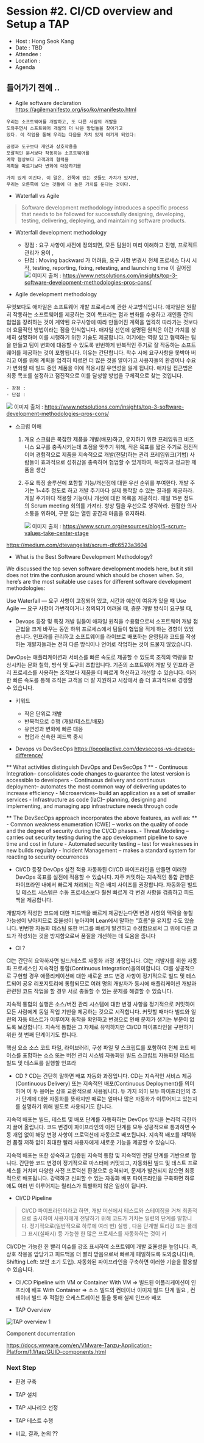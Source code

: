 # **Session #2. CI/CD overview and Setup a TAP**
- Host : Hong Seok Kang
- Date : TBD
- Attendee : 
- Location : 
- Agenda
## **들어가기 전에 ..**

- Agile software declaration
https://agilemanifesto.org/iso/ko/manifesto.html 

```
우리는 소프트웨어를 개발하고, 또 다른 사람의 개발을
도와주면서 소프트웨어 개발의 더 나은 방법들을 찾아가고
있다. 이 작업을 통해 우리는 다음을 가치 있게 여기게 되었다:

공정과 도구보다 개인과 상호작용을
포괄적인 문서보다 작동하는 소프트웨어를
계약 협상보다 고객과의 협력을
계획을 따르기보다 변화에 대응하기를

가치 있게 여긴다. 이 말은, 왼쪽에 있는 것들도 가치가 있지만,
우리는 오른쪽에 있는 것들에 더 높은 가치를 둔다는 것이다.
```

- Waterfall vs Agile

> Software development methodology introduces a specific process that needs to be followed for successfully designing, developing, testing, delivering, deploying, and maintaining software products. 

- Waterfall development methodology

    - 장점 : 요구 사항이 사전에 정의되면, 모든 팀원이 미리 이해하고 진행, 프로젝트 관리가 용이 , 
    - 단점 : Moving backward 가 어려움, 요구 사항 변경시 전체 프로세스 다시 시작, testing, reporting, fixing, retesting, and launching time 이 길어짐
![](https://www.netsolutions.com/insights/wp-content/uploads/2021/02/waterfall-workflow-software-development-models.jpg)
이미지 출처 : https://www.netsolutions.com/insights/top-3-software-development-methodologies-pros-cons/ 


- Agile development methodology

무엇보다도 애자일은 소프트웨어 개발 프로세스에 관한 사고방식입니다. 애자일은 원활히 작동하는 소프트웨어를 제공하는 것이 목표라는 점과 변화를 수용하고 개인들 간의 협업을 장려하는 것이 계약된 요구사항에 따라 만들어진 계획을 엄격히 따라가는 것보다 더 효율적인 방법이라는 점을 인식합니다.
애자일 선언에 설명된 원칙은 이런 가치를 상세히 설명하며 이를 시행하기 위한 기술도 제공합니다. 여기에는 역량 있고 협력하는 팀을 만들고 팀이 변화에 대응할 수 있도록 빈번하게 반복적인 주기로 잘 작동하는 소프트웨어를 제공하는 것이 포함됩니다.
이유는 간단합니다. 착수 시에 요구사항을 못박아 버리고 이를 위해 계획을 엄격히 따르면 더 많은 것을 알아가고 사용자들의 환경이나 수요가 변화할 때 빌드 중인 제품을 이에 적응시킬 유연성을 잃게 됩니다. 애자일 접근법은 최종 목표를 설정하고 점진적으로 이를 달성할 방법을 구체적으로 찾는 것입니다.

    - 장점 : 
    - 단점 : 
![](https://www.netsolutions.com/insights/wp-content/uploads/2021/02/agile-development-process-flow-software-development-models.jpg)
이미지 출처 : https://www.netsolutions.com/insights/top-3-software-development-methodologies-pros-cons/ 

- 스크럼 이해
    1. 개요
        스크럼은 복잡한 제품을 개발(배포)하고, 유지하기 위한 프레임워크 
        비즈니스 요구를 충족시키는데 초점을 맞추기 위해, 작은 목표를 짧은 주기로 점진적이며 경험적으로 제품을 지속적으로 개발(전달)하는 관리 프레임워크(기법)
        사람들이 효과적으로 성취감을 충족하며 협업할 수 있게하여, 복잡하고 정교한 제품을 생산

    2. 주요 특징
        솔루션에 포함할 기능/개선점에 대한 우선 순위를 부여한다.
        개발 주기는 1~4주 정도로 하고 개발 주기마다 실제 동작할 수 있는 결과를 제공하라.
        개발 주기마다 적용할 기능이나 개선에 대한 목록을 제공하라.
        매일 15분 정도의 Scrum meeting 회의를 가져라.
        항상 팀을 우선으로 생각하라.
        원활한 의사소통을 위하여, 구분 없는 열린 공간과 마음을 유지하라.

        ![](https://miro.medium.com/max/1400/0*cvH1Bc3PjXcDG5oP.png)
        이미지 출처 : https://www.scrum.org/resources/blog/5-scrum-values-take-center-stage 

https://medium.com/dtevangelist/scrum-dfc6523a3604 

- What is the Best Software Development Methodology?

We discussed the top seven software development models here, but it still does not trim the confusion around which should be chosen when. So, here’s are the most suitable use cases for different software development methodologies:

Use Waterfall — 요구 사항이 고정되어 있고, 시간과 예산이 여유가 있을 때 
Use Agile — 요구 사항이 가변적이거나 정의되기 어려울 때, 증분 개발 방식이 요구될 때, 

- Devops 등장 및 특징
개발 팀들이 애자일 원칙을 수용함으로써 소프트웨어 개발 접근법을 크게 바꾸는 동안 하위 프로세스에서 팀들이 협업을 적게 하는 경향이 있었습니다. 인프라를 관리하고 소프트웨어를 라이브로 배포하는 운영팀과 코드를 작성하는 개발자들과는 전혀 다른 방식이나 언어로 작업하는 것이 드물지 않았습니다.

DevOps는 애플리케이션과 서비스를 빠른 속도로 제공할 수 있도록 조직의 역량을 향상시키는 문화 철학, 방식 및 도구의 조합입니다. 기존의 소프트웨어 개발 및 인프라 관리 프로세스를 사용하는 조직보다 제품을 더 빠르게 혁신하고 개선할 수 있습니다. 이러한 빠른 속도를 통해 조직은 고객을 더 잘 지원하고 시장에서 좀 더 효과적으로 경쟁할 수 있습니다.

- 키워드
    - 작은 단위로 개발
    - 반복적으로 수행 (개발/테스트/배포)
    - 유연성과 변화에 빠른 대응
    - 협업과 신속한 피드백 중시


- Devops vs DevSecOps
https://peoplactive.com/devsecops-vs-devops-difference/ 

** What activities distinguish DevOps and DevSecOps ? **
    - Continuous Integration– consolidates code changes to guarantee the latest version is accessible to developers
    - Continuous delivery and continuous deployment– automates the most common way of delivering updates to increase efficiency
    - Microservices– build an application as a set of smaller services
    - Infrastructure as code (IaC)– planning, designing and implementing, and managing app infrastructure needs through code

** The DevSecOps approach incorporates the above features, as well as: **
    - Common weakness enumeration (CWE) – works on the quality of code and the degree of security during the CI/CD phases.
    - Threat Modeling – carries out security testing during the app development pipeline to save time and cost in future
    - Automated security testing – test for weaknesses in new builds regularly
    - Incident Management – makes a standard system for reacting to security occurrences

- CI/CD 등장
DevOps 실전 적용
자동화된 CI/CD 파이프라인을 만들면 이러한 DevOps 목표를 실전에 적용할 수 있습니다. 자주 커밋하는 지속적인 통합 관행은 파이프라인 내에서 빠르게 처리되는 작은 배치 사이즈를 권장합니다. 자동화된 빌드 및 테스트 시스템은 수동 프로세스보다 훨씬 빠르게 각 변경 사항을 검증하고 피드백을 제공합니다.

개발자가 작성한 코드에 대한 피드백을 빠르게 제공받는다면 변경 사항의 맥락을 놓칠 가능성이 낮아지므로 효율성이 높아지며 Lean에서 말하는 "흐름"을 유지할 수도 있습니다. 빈번한 자동화 테스팅 또한 버그를 빠르게 발견하고 수정함으로써 그 위에 다른 코드가 작성되는 것을 방지함으로써 품질을 개선하는 데 도움을 줍니다

- CI ? 

CI는 간단히 요약하자면 빌드/테스트 자동화 과정 과정입니다. CI는 개발자를 위한 자동화 프로세스인 지속적인 통합(Continuous Integration)을의미합니다. CI를 성공적으로 구현할 경우 애플리케이션에 대한 새로운 코드 변경 사항이 정기적으로 빌드 및 테스트되어 공유 리포지토리에 통합되므로 여러 명의 개발자가 동시에 애플리케이션 개발과 관련된 코드 작업을 할 경우 서로 충돌할 수 있는 문제를 해결할 수 있습니다.

지속적 통합의 실행은 소스/버전 관리 시스템에 대한 변경 사항을 정기적으로 커밋하여 모든 사람에게 동일 작업 기반을 제공하는 것으로 시작합니다. 커밋할 때마다 빌드와 일련의 자동 테스트가 이루어져 동작을 확인하고 변경으로 인해 문제가 생기는 부분이 없도록 보장합니다. 지속적 통합은 그 자체로 유익하지만 CI/CD 파이프라인을 구현하기 위한 첫 번째 단계이기도 합니다.

핵심 요소
    소스 코드 파일, 라이브러리, 구성 파일 및 스크립트를 포함하여 전체 코드 베이스를 포함하는 소스 또는 버전 관리 시스템
    자동화된 빌드 스크립트
    자동화된 테스트
    빌드 및 테스트를 실행할 인프라

- CD ? 
CD는 간단히 말하면 배포 자동화 과정입니다. CD는 지속적인 서비스 제공(Continuous Delivery) 또는 지속적인 배포(Continuous Deployment)를 의미하며 이 두 용어는 상호 교환적으로 사용됩니다. 두 가지 의미 모두 파이프라인의 추가 단계에 대한 자동화를 뜻하지만 때로는 얼마나 많은 자동화가 이루어지고 있는지를 설명하기 위해 별도로 사용되기도 합니다.

지속적 배포는 빌드, 테스트 및 배포 단계를 자동화하는 DevOps 방식을 논리적 극한까지 끌어 올립니다. 코드 변경이 파이프라인의 이전 단계를 모두 성공적으로 통과하면 수동 개입 없이 해당 변경 사항이 프로덕션에 자동으로 배포됩니다. 지속적 배포를 채택하면 품질 저하 없이 최대한 빨리 사용자에게 새로운 기능을 제공할 수 있습니다.

지속적 배포는 또한 성숙하고 입증된 지속적 통합 및 지속적인 전달 단계를 기반으로 합니다. 간단한 코드 변경이 정기적으로 마스터에 커밋되고, 자동화된 빌드 및 테스트 프로세스를 거치며 다양한 사전 프로덕션 환경으로 승격되며, 문제가 발견되지 않으면 최종적으로 배포됩니다. 강력하고 신뢰할 수 있는 자동화 배포 파이프라인을 구축하면 하루에도 여러 번 이루어지는 릴리스가 특별하지 않은 일상이 됩니다.

- CI/CD Pipeline

> CI/CD 파이프라인이라고 하면, 개발 머신에서 테스트와 스테이징을 거쳐 최종적으로 출시하여 사용자에게 전달하기 위해 코드가 거치는 일련의 단계를 말합니다. 정기적으로(일반적으로 하루에 여러 번) 실행 , 다음 단계별 트리깅 또는 플래그 표시(실패시) 등 가능한 한 많은 프로세스를 자동화하는 것이 키

CI/CD는 가능한 한 빨리 이슈를 강조 표시하여 소프트웨어 개발 효율성을 높입니다. 즉, 상호 작용을 앞당기고 피드백을 더 빨리 받음으로써 빠르게 페일하도록 도와줍니다(즉, Shifting Left: 보안 조기 도입). 자동화된 파이프라인을 구축하면 이러한 기술을 활용할 수 있습니다.

- CI /CD Pipeline with VM or Container
With VM => 빌드된 어플리케이션이 인프라에 배포
With Container => 소스 빌드외  컨테이너 이미지 빌드 단계 필요 , 컨테이너 빌드 후 적절한 오케스트레이션 툴을 통해 실제 인프라 배포 




- TAP Overview

![TAP overview 1](./Images/CICD-Tanzu.png)

Component documentation

https://docs.vmware.com/en/VMware-Tanzu-Application-Platform/1.1/tap/GUID-components.html 



### Next Step

- 환경 구축

- TAP 설치

- TAP 시나리오 선정

- TAP 테스트 수행 

- 비교, 결과, 논의 ?? 